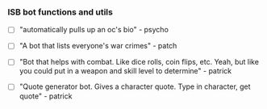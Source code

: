 ### ISB bot functions and utils

- [ ] "automatically pulls up an oc's bio" - psycho

- [ ] "A bot that lists everyone's war crimes" - patch

- [ ] "Bot that helps with combat. Like dice rolls, coin flips, etc. Yeah, but like you could put in a weapon and skill level to determine" - patrick

- [ ] "Quote generator bot. Gives a character quote. Type in character, get quote" - patrick
